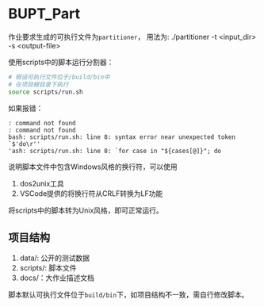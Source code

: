 # BUPT_Part
作业要求生成的可执行文件为`partitioner`，
用法为: ./partitioner -t \<input_dir> -s \<output-file>

使用scripts中的脚本运行分割器：
```bash
# 假设可执行文件位于/build/bin中
# 在项目根目录下执行
source scripts/run.sh
```
如果报错：
```shell
: command not found
: command not found
bash: scripts/run.sh: line 8: syntax error near unexpected token `$'do\r''
'ash: scripts/run.sh: line 8: `for case in "${cases[@]}"; do
```
说明脚本文件中包含Windows风格的换行符，可以使用
1. dos2unix工具
2. VSCode提供的将换行符从CRLF转换为LF功能  

将scripts中的脚本转为Unix风格，即可正常运行。


## 项目结构   
1. data/: 公开的测试数据
2. scripts/: 脚本文件   
3. docs/：大作业描述文档

脚本默认可执行文件位于`build/bin`下，如项目结构不一致，需自行修改脚本。